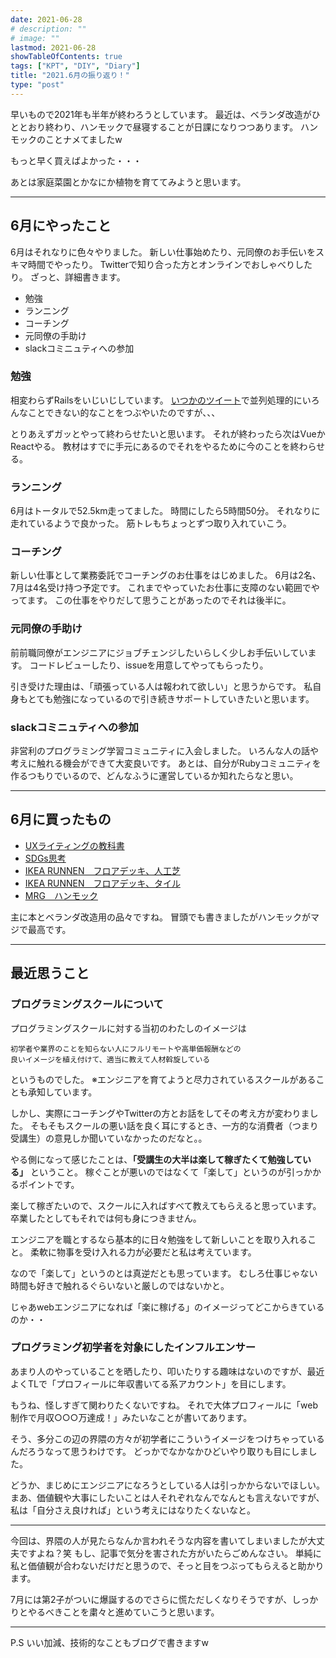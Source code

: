 ```yaml
---
date: 2021-06-28
# description: ""
# image: ""
lastmod: 2021-06-28
showTableOfContents: true
tags: ["KPT", "DIY", "Diary"]
title: "2021.6月の振り返り！"
type: "post"
---
```


早いもので2021年も半年が終わろうとしています。
最近は、ベランダ改造がひととおり終わり、ハンモックで昼寝することが日課になりつつあります。
ハンモックのことナメてましたw

もっと早く買えばよかった・・・

あとは家庭菜園とかなにか植物を育ててみようと思います。

---

## 6月にやったこと

6月はそれなりに色々やりました。
新しい仕事始めたり、元同僚のお手伝いをスキマ時間でやったり。
Twitterで知り合った方とオンラインでおしゃべりしたり。
ざっと、詳細書きます。

- 勉強
- ランニング
- コーチング
- 元同僚の手助け
- slackコミニュティへの参加

### 勉強

相変わらずRailsをいじいじしています。
[いつかのツイート](https://x.com/yamamon_zawawa/status/1407356213050871810)で並列処理的にいろんなことできない的なことをつぶやいたのですが、、、

とりあえずガッとやって終わらせたいと思います。
それが終わったら次はVueかReactやる。
教材はすでに手元にあるのでそれをやるために今のことを終わらせる。

### ランニング

6月はトータルで52.5km走ってました。
時間にしたら5時間50分。
それなりに走れているようで良かった。
筋トレもちょっとずつ取り入れていこう。

### コーチング

新しい仕事として業務委託でコーチングのお仕事をはじめました。
6月は2名、7月は4名受け持つ予定です。
これまでやっていたお仕事に支障のない範囲でやってます。
この仕事をやりだして思うことがあったのでそれは後半に。

### 元同僚の手助け

前前職同僚がエンジニアにジョブチェンジしたいらしく少しお手伝いしています。
コードレビューしたり、issueを用意してやってもらったり。

引き受けた理由は、「頑張っている人は報われて欲しい」と思うからです。
私自身もとても勉強になっているので引き続きサポートしていきたいと思います。

### slackコミニュティへの参加

非営利のプログラミング学習コミュニティに入会しました。
いろんな人の話や考えに触れる機会ができて大変良いです。
あとは、自分がRubyコミュニティを作るつもりでいるので、どんなふうに運営しているか知れたらなと思い。

---

## 6月に買ったもの

- [UXライティングの教科書](https://www.shoeisha.co.jp/book/detail/9784798167336)
- [SDGs思考](https://book.impress.co.jp/books/1119101160)
- [IKEA RUNNEN　フロアデッキ、人工芝](https://www.amazon.co.jp/gp/product/B07BC8KNZP/ref=ppx_yo_dt_b_asin_title_o01_s00?ie=UTF8&psc=1)
- [IKEA RUNNEN　フロアデッキ、タイル](https://www.amazon.co.jp/gp/product/B00K4ME90G/ref=ppx_yo_dt_b_asin_title_o02_s00?ie=UTF8&psc=1)
- [MRG　ハンモック](https://www.amazon.co.jp/gp/product/B072BMFKB7/ref=ppx_yo_dt_b_asin_title_o00_s00?ie=UTF8&psc=1)

主に本とベランダ改造用の品々ですね。
冒頭でも書きましたがハンモックがマジで最高です。

---

## 最近思うこと

### プログラミングスクールについて

プログラミングスクールに対する当初のわたしのイメージは

```text
初学者や業界のことを知らない人にフルリモートや高単価報酬などの
良いイメージを植え付けて、適当に教えて人材斡旋している
```

というものでした。
※エンジニアを育てようと尽力されているスクールがあることも承知しています。

しかし、実際にコーチングやTwitterの方とお話をしてその考え方が変わりました。
そもそもスクールの悪い話を良く耳にするとき、一方的な消費者（つまり受講生）の意見しか聞いていなかったのだなと。。

やる側になって感じたことは、**「受講生の大半は楽して稼ぎたくて勉強している」** ということ。
稼ぐことが悪いのではなくて「楽して」というのが引っかかるポイントです。

楽して稼ぎたいので、スクールに入ればすべて教えてもらえると思っています。
卒業したとしてもそれでは何も身につきません。

エンジニアを職とするなら基本的に日々勉強をして新しいことを取り入れること。
柔軟に物事を受け入れる力が必要だと私は考えています。

なので「楽して」というのとは真逆だとも思っています。
むしろ仕事じゃない時間も好きで触れるぐらいないと厳しのではないかと。

じゃあwebエンジニアになれば「楽に稼げる」のイメージってどこからきているのか・・

### プログラミング初学者を対象にしたインフルエンサー

あまり人のやっていることを晒したり、叩いたりする趣味はないのですが、最近よくTLで「プロフィールに年収書いてる系アカウント」を目にします。

もうね、怪しすぎて関わりたくないですね。
それで大体プロフィールに「web制作で月収○○○万達成！」みたいなことが書いてあります。

そう、多分この辺の界隈の方々が初学者にこういうイメージをつけちゃっているんだろうなって思うわけです。
どっかでなかなかひどいやり取りも目にしました。

どうか、まじめにエンジニアになろうとしている人は引っかからないでほしい。
まあ、価値観や大事にしたいことは人それぞれなんでなんとも言えないですが、私は「自分さえ良ければ」という考えにはなりたくないなと。

---

今回は、界隈の人が見たらなんか言われそうな内容を書いてしまいましたが大丈夫ですよね？笑
もし、記事で気分を害された方がいたらごめんなさい。
単純に私と価値観が合わないだけだと思うので、そっと目をつぶってもらえると助かります。

7月には第2子がついに爆誕するのでさらに慌ただしくなりそうですが、しっかりとやるべきことを粛々と進めていこうと思います。

---

P.S
いい加減、技術的なこともブログで書きますw

